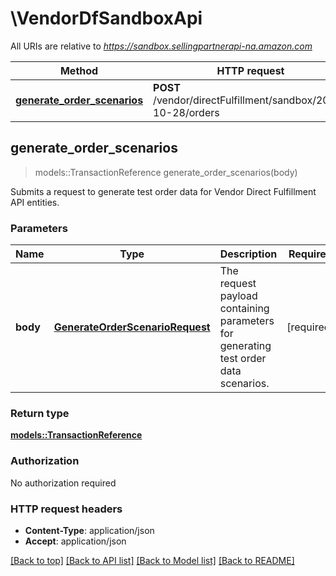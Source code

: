 # \VendorDfSandboxApi

All URIs are relative to *https://sandbox.sellingpartnerapi-na.amazon.com*

Method | HTTP request | Description
------------- | ------------- | -------------
[**generate_order_scenarios**](VendorDfSandboxApi.md#generate_order_scenarios) | **POST** /vendor/directFulfillment/sandbox/2021-10-28/orders | 



## generate_order_scenarios

> models::TransactionReference generate_order_scenarios(body)


Submits a request to generate test order data for Vendor Direct Fulfillment API entities.

### Parameters


Name | Type | Description  | Required | Notes
------------- | ------------- | ------------- | ------------- | -------------
**body** | [**GenerateOrderScenarioRequest**](GenerateOrderScenarioRequest.md) | The request payload containing parameters for generating test order data scenarios. | [required] |

### Return type

[**models::TransactionReference**](TransactionReference.md)

### Authorization

No authorization required

### HTTP request headers

- **Content-Type**: application/json
- **Accept**: application/json

[[Back to top]](#) [[Back to API list]](../README.md#documentation-for-api-endpoints) [[Back to Model list]](../README.md#documentation-for-models) [[Back to README]](../README.md)

